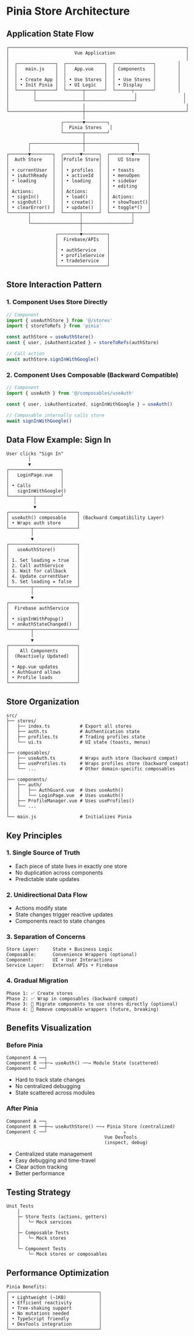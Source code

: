 # Pinia Store Architecture

## Application State Flow

```
┌─────────────────────────────────────────────────────────────────┐
│                        Vue Application                          │
│                                                                 │
│  ┌──────────────┐  ┌──────────────┐  ┌──────────────┐        │
│  │   main.js    │  │   App.vue    │  │ Components   │        │
│  │              │  │              │  │              │        │
│  │ • Create App │  │ • Use Stores │  │ • Use Stores │        │
│  │ • Init Pinia │  │ • UI Logic   │  │ • Display    │        │
│  └──────┬───────┘  └──────┬───────┘  └──────┬───────┘        │
│         │                 │                  │                 │
│         └─────────────────┴──────────────────┘                 │
│                           │                                     │
└───────────────────────────┼─────────────────────────────────────┘
                            │
                    ┌───────▼────────┐
                    │  Pinia Stores   │
                    └───────┬────────┘
                            │
        ┌───────────────────┼───────────────────┐
        │                   │                   │
┌───────▼────────┐  ┌──────▼──────┐  ┌────────▼─────┐
│  Auth Store    │  │Profile Store│  │   UI Store   │
│                │  │             │  │              │
│ • currentUser  │  │ • profiles  │  │ • toasts     │
│ • isAuthReady  │  │ • activeId  │  │ • menuOpen   │
│ • loading      │  │ • loading   │  │ • sidebar    │
│                │  │             │  │ • editing    │
│ Actions:       │  │ Actions:    │  │              │
│ • signIn()     │  │ • load()    │  │ Actions:     │
│ • signOut()    │  │ • create()  │  │ • showToast()│
│ • clearError() │  │ • update()  │  │ • toggle*()  │
└───────┬────────┘  └──────┬──────┘  └────────┬─────┘
        │                  │                  │
        └──────────────────┼──────────────────┘
                           │
                  ┌────────▼─────────┐
                  │  Firebase/APIs   │
                  │                  │
                  │ • authService    │
                  │ • profileService │
                  │ • tradeService   │
                  └──────────────────┘
```

## Store Interaction Pattern

### 1. Component Uses Store Directly
```typescript
// Component
import { useAuthStore } from '@/stores'
import { storeToRefs } from 'pinia'

const authStore = useAuthStore()
const { user, isAuthenticated } = storeToRefs(authStore)

// Call action
await authStore.signInWithGoogle()
```

### 2. Component Uses Composable (Backward Compatible)
```typescript
// Component
import { useAuth } from '@/composables/useAuth'

const { user, isAuthenticated, signInWithGoogle } = useAuth()

// Composable internally calls store
await signInWithGoogle()
```

## Data Flow Example: Sign In

```
User clicks "Sign In"
        │
        ▼
┌───────────────────┐
│   LoginPage.vue   │
│                   │
│ • Calls           │
│   signInWithGoogle()
└─────────┬─────────┘
          │
          ▼
┌─────────────────────────┐
│ useAuth() composable    │ (Backward Compatibility Layer)
│ • Wraps auth store      │
└────────┬────────────────┘
         │
         ▼
┌─────────────────────────┐
│   useAuthStore()        │
│                         │
│ 1. Set loading = true   │
│ 2. Call authService     │
│ 3. Wait for callback    │
│ 4. Update currentUser   │
│ 5. Set loading = false  │
└────────┬────────────────┘
         │
         ▼
┌─────────────────────────┐
│  Firebase authService   │
│                         │
│ • signInWithPopup()     │
│ • onAuthStateChanged()  │
└────────┬────────────────┘
         │
         ▼
┌─────────────────────────┐
│    All Components       │
│  (Reactively Updated)   │
│                         │
│ • App.vue updates       │
│ • AuthGuard allows      │
│ • Profile loads         │
└─────────────────────────┘
```

## Store Organization

```
src/
├── stores/
│   ├── index.ts           # Export all stores
│   ├── auth.ts            # Authentication state
│   ├── profiles.ts        # Trading profiles state
│   └── ui.ts              # UI state (toasts, menus)
│
├── composables/
│   ├── useAuth.ts         # Wraps auth store (backward compat)
│   ├── useProfiles.ts     # Wraps profiles store (backward compat)
│   └── ...                # Other domain-specific composables
│
├── components/
│   ├── auth/
│   │   ├── AuthGuard.vue  # Uses useAuth()
│   │   └── LoginPage.vue  # Uses useAuth()
│   ├── ProfileManager.vue # Uses useProfiles()
│   └── ...
│
└── main.js                # Initializes Pinia
```

## Key Principles

### 1. Single Source of Truth
- Each piece of state lives in exactly one store
- No duplication across components
- Predictable state updates

### 2. Unidirectional Data Flow
- Actions modify state
- State changes trigger reactive updates
- Components react to state changes

### 3. Separation of Concerns
```
Store Layer:     State + Business Logic
Composable:      Convenience Wrappers (optional)
Component:       UI + User Interactions
Service Layer:   External APIs + Firebase
```

### 4. Gradual Migration
```
Phase 1: ✅ Create stores
Phase 2: ✅ Wrap in composables (backward compat)
Phase 3: 🔄 Migrate components to use stores directly (optional)
Phase 4: 🔮 Remove composable wrappers (future, breaking)
```

## Benefits Visualization

### Before Pinia
```
Component A ──┐
Component B ──┼─→ useAuth() ──→ Module State (scattered)
Component C ──┘
```
- Hard to track state changes
- No centralized debugging
- State scattered across modules

### After Pinia
```
Component A ──┐
Component B ──┼─→ useAuthStore() ──→ Pinia Store (centralized)
Component C ──┘                            ↓
                                    Vue DevTools
                                    (inspect, debug)
```
- Centralized state management
- Easy debugging and time-travel
- Clear action tracking
- Better performance

## Testing Strategy

```
Unit Tests
    │
    ├─ Store Tests (actions, getters)
    │   └─ Mock services
    │
    ├─ Composable Tests
    │   └─ Mock stores
    │
    └─ Component Tests
        └─ Mock stores or composables
```

## Performance Optimization

```
Pinia Benefits:
┌─────────────────────────────────┐
│ • Lightweight (~1KB)            │
│ • Efficient reactivity          │
│ • Tree-shaking support          │
│ • No mutations needed           │
│ • TypeScript friendly           │
│ • DevTools integration          │
└─────────────────────────────────┘
```

